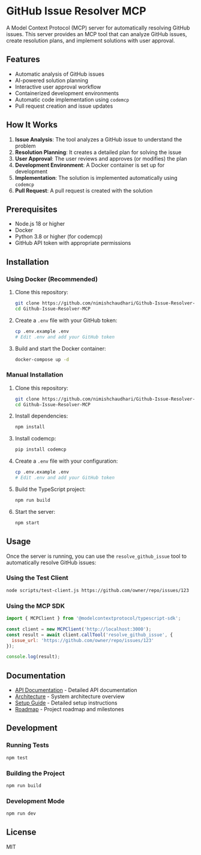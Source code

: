 # GitHub Issue Resolver MCP

A Model Context Protocol (MCP) server for automatically resolving GitHub issues. This server provides an MCP tool that can analyze GitHub issues, create resolution plans, and implement solutions with user approval.

## Features

- Automatic analysis of GitHub issues
- AI-powered solution planning
- Interactive user approval workflow
- Containerized development environments
- Automatic code implementation using `codemcp`
- Pull request creation and issue updates

## How It Works

1. **Issue Analysis**: The tool analyzes a GitHub issue to understand the problem
2. **Resolution Planning**: It creates a detailed plan for solving the issue
3. **User Approval**: The user reviews and approves (or modifies) the plan
4. **Development Environment**: A Docker container is set up for development
5. **Implementation**: The solution is implemented automatically using `codemcp`
6. **Pull Request**: A pull request is created with the solution

## Prerequisites

- Node.js 18 or higher
- Docker
- Python 3.8 or higher (for codemcp)
- GitHub API token with appropriate permissions

## Installation

### Using Docker (Recommended)

1. Clone this repository:
   ```bash
   git clone https://github.com/nimishchaudhari/Github-Issue-Resolver-MCP.git
   cd Github-Issue-Resolver-MCP
   ```

2. Create a `.env` file with your GitHub token:
   ```bash
   cp .env.example .env
   # Edit .env and add your GitHub token
   ```

3. Build and start the Docker container:
   ```bash
   docker-compose up -d
   ```

### Manual Installation

1. Clone this repository:
   ```bash
   git clone https://github.com/nimishchaudhari/Github-Issue-Resolver-MCP.git
   cd Github-Issue-Resolver-MCP
   ```

2. Install dependencies:
   ```bash
   npm install
   ```

3. Install codemcp:
   ```bash
   pip install codemcp
   ```

4. Create a `.env` file with your configuration:
   ```bash
   cp .env.example .env
   # Edit .env and add your GitHub token
   ```

5. Build the TypeScript project:
   ```bash
   npm run build
   ```

6. Start the server:
   ```bash
   npm start
   ```

## Usage

Once the server is running, you can use the `resolve_github_issue` tool to automatically resolve GitHub issues:

### Using the Test Client

```bash
node scripts/test-client.js https://github.com/owner/repo/issues/123
```

### Using the MCP SDK

```javascript
import { MCPClient } from '@modelcontextprotocol/typescript-sdk';

const client = new MCPClient('http://localhost:3000');
const result = await client.callTool('resolve_github_issue', {
  issue_url: 'https://github.com/owner/repo/issues/123'
});

console.log(result);
```

## Documentation

- [API Documentation](docs/API.md) - Detailed API documentation
- [Architecture](docs/ARCHITECTURE.md) - System architecture overview
- [Setup Guide](SETUP.md) - Detailed setup instructions
- [Roadmap](roadmap.md) - Project roadmap and milestones

## Development

### Running Tests

```bash
npm test
```

### Building the Project

```bash
npm run build
```

### Development Mode

```bash
npm run dev
```

## License

MIT
